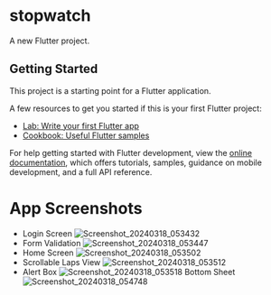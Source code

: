 # stopwatch

A new Flutter project.

## Getting Started

This project is a starting point for a Flutter application.

A few resources to get you started if this is your first Flutter project:

- [Lab: Write your first Flutter app](https://docs.flutter.dev/get-started/codelab)
- [Cookbook: Useful Flutter samples](https://docs.flutter.dev/cookbook)

For help getting started with Flutter development, view the
[online documentation](https://docs.flutter.dev/), which offers tutorials,
samples, guidance on mobile development, and a full API reference.
# App Screenshots
- Login Screen 
![Screenshot_20240318_053432](https://github.com/KhawajaTanzeelUrRehman/stopwatch/assets/77752933/c9a9b17f-0ef2-4c3c-b0b8-232c46c61b29)
- Form Validation
![Screenshot_20240318_053447](https://github.com/KhawajaTanzeelUrRehman/stopwatch/assets/77752933/902c7499-39c9-4903-b03a-f8ab76893041)
- Home Screen
![Screenshot_20240318_053502](https://github.com/KhawajaTanzeelUrRehman/stopwatch/assets/77752933/e7ea2aa5-8e09-44dd-9bc6-b41224eaef9a)
- Scrollable Laps View
![Screenshot_20240318_053512](https://github.com/KhawajaTanzeelUrRehman/stopwatch/assets/77752933/a10e2564-d7a1-48cf-bc78-25f29a3e65dd)
- Alert Box
![Screenshot_20240318_053518](https://github.com/KhawajaTanzeelUrRehman/stopwatch/assets/77752933/a81d206d-2263-457b-95d7-b5d99d257926)
   Bottom Sheet
![Screenshot_20240318_054748](https://github.com/KhawajaTanzeelUrRehman/stopwatch/assets/77752933/c3065301-556e-4bea-a636-5f24ade721a0)

